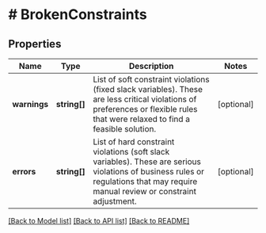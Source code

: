 # # BrokenConstraints

## Properties

Name | Type | Description | Notes
------------ | ------------- | ------------- | -------------
**warnings** | **string[]** | List of soft constraint violations (fixed slack variables). These are less critical violations of preferences or flexible rules that were relaxed to find a feasible solution. | [optional]
**errors** | **string[]** | List of hard constraint violations (soft slack variables). These are serious violations of business rules or regulations that may require manual review or constraint adjustment. | [optional]

[[Back to Model list]](../../README.md#models) [[Back to API list]](../../README.md#endpoints) [[Back to README]](../../README.md)

